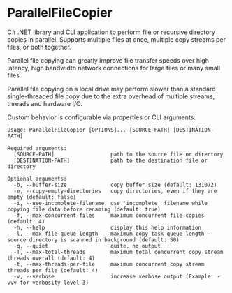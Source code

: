 # ParallelFileCopier

C# .NET library and CLI application to perform file or recursive directory copies in parallel.
Supports multiple files at once, multiple copy streams per files, or both together.

Parallel file copying can greatly improve file transfer speeds over high latency, high bandwidth network connections for large files or many small files.

Parallel file copying on a local drive may perform slower than a standard single-threaded file copy due to the extra overhead of multiple streams, threads and hardware I/O.

Custom behavior is configurable via properties or CLI arguments.

```
Usage: ParallelFileCopier [OPTIONS]... [SOURCE-PATH] [DESTINATION-PATH]

Required arguments:
  [SOURCE-PATH]                  path to the source file or directory
  [DESTINATION-PATH]             path to the destination file or directory

Optional arguments:
  -b, --buffer-size              copy buffer size (default: 131072)
  -e, --copy-empty-directories   copy directories, even if they are empty (default: false)
  -i, --use-incomplete-filename  use 'incomplete' filename while copying file data before renaming (default: true)
  -f, --max-concurrent-files     maximum concurrent file copies (default: 4)
  -h, --help                     display this help information
  -l, --max-file-queue-length    maximum copy task queue length - source directory is scanned in background (default: 50)
  -q, --quiet                    quite, no output
  -T, --max-total-threads        maximum total concurrent copy stream threads overall (default: 4)
  -t, --max-threads-per-file     maximum concurrent copy stream threads per file (default: 4)
  -v, --verbose                  increase verbose output (Example: -vvv for verbosity level 3)
```